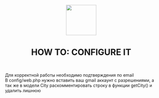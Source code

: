 <p align="center">
    <a href="https://github.com/yiisoft" target="_blank">
        <img src="https://avatars0.githubusercontent.com/u/993323" height="100px">
    </a>
    <h1 align="center">HOW TO: CONFIGURE IT </h1>
    <br>
</p>
Для корректной работы необходимо подтверждения по email <br>
В config/web.php нужно вставить ваш gmail аккаунт с разрешениями,
а так же в модели City раскомментировать строку в функции getCity() и удалить лишнюю